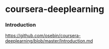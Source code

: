 # coursera-deeplearning

### Introduction
https://github.com/osebin/coursera-deeplearning/blob/master/Introduction.md
